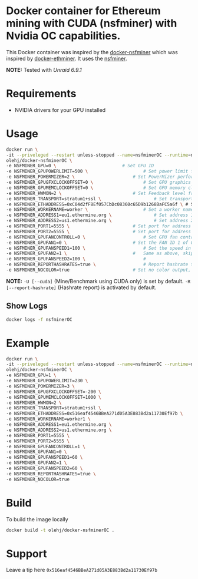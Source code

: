 # Docker container for Ethereum mining with CUDA (nsfminer) with Nvidia OC capabilities.

This Docker container was inspired by the [docker-nsfminer](https://github.com/pixelchrome/docker-nsfminer) which was inspired by [docker-ethminer](https://github.com/thipokch/docker-ethminer). It uses the [nsfminer](https://github.com/no-fee-ethereum-mining/nsfminer).

**NOTE:** Tested with *Unraid 6.9.1*

# Requirements

* NVIDIA drivers for your GPU installed
 
# Usage

```sh
docker run \
-it --priveleged --restart unless-stopped --name=nsfminerOC --runtime=nvidia --gpus=all \
olehj/docker-nsfminerOC \
-e NSFMINER_GPU=0 \							# Set GPU ID
-e NSFMINER_GPUPOWERLIMIT=500 \						# Set power limit for GPU in Watt
-e NSFMINER_POWERMIZER=2 \						# Set PowerMizer performance level
-e NSFMINER_GPUGFXCLOCKOFFSET=0 \					# Set GPU graphics clock offset
-e NSFMINER_GPUMEMCLOCKOFFSET=0 \					# Set GPU memory clock offset
-e NSFMINER_HWMON=2 \							# Set Feedback level from nsfminer
-e NSFMINER_TRANSPORT=stratum1+ssl \					# Set transport for worker
-e NSFMINER_ETHADDRESS=0xC04d2fF8Ef057CbDc08360c65D9b1268BaFC5a6f \	# Set your worker ethereum address
-e NSFMINER_WORKERNAME=worker \						# Set a worker name
-e NSFMINER_ADDRESS1=eu1.ethermine.org \				# Set address 1 for worker, both must be set
-e NSFMINER_ADDRESS2=us1.ethermine.org \				# Set address 2 for worker, both must be set
-e NSFMINER_PORT1=5555 \						# Set port for address 1
-e NSFMINER_PORT2=5555 \						# Set port for address 2
-e NSFMINER_GPUFANCONTROLL=0 \						# Set GPU fan controll, 0 will run auto and other fan settings are ignored
-e NSFMINER_GPUFAN1=0 \							# Set the FAN ID 1 of GPU
-e NSFMINER_GPUFANSPEED1=100 \						# Set the speed in percent of FAN ID 1
-e NSFMINER_GPUFAN2=1 \							#   Same as above, skip and delete if there's no more fans available.
-e NSFMINER_GPUFANSPEED2=100 \						# 
-e NSFMINER_REPORTHASHRATES=true \					# Report hashrate to pool true/false
-e NSFMINER_NOCOLOR=true						# Set no color output, work best for Unraid and log view.
```

**NOTE:** 
`-U [--cuda]` (Mine/Benchmark using CUDA only) is set by default.
`-R [--report-hashrate]` (Hashrate report) is activated by default.

## Show Logs

```sh
docker logs -f nsfminerOC
```

# Example

```sh
docker run \
-it --priveleged --restart unless-stopped --name=nsfminerOC --runtime=nvidia --gpus=all \
olehj/docker-nsfminerOC \
-e NSFMINER_GPU=1 \
-e NSFMINER_GPUPOWERLIMIT=230 \
-e NSFMINER_POWERMIZER=3 \
-e NSFMINER_GPUGFXCLOCKOFFSET=-200 \
-e NSFMINER_GPUMEMCLOCKOFFSET=1000 \
-e NSFMINER_HWMON=2 \
-e NSFMINER_TRANSPORT=stratum1+ssl \
-e NSFMINER_ETHADDRESS=0x516eaf4546BBeA271d05A3E883Bd2a11730Ef97b \
-e NSFMINER_WORKERNAME=worker1 \
-e NSFMINER_ADDRESS1=eu1.ethermine.org \
-e NSFMINER_ADDRESS2=us1.ethermine.org \
-e NSFMINER_PORT1=5555 \
-e NSFMINER_PORT2=5555 \
-e NSFMINER_GPUFANCONTROLL=1 \
-e NSFMINER_GPUFAN1=0 \
-e NSFMINER_GPUFANSPEED1=60 \
-e NSFMINER_GPUFAN2=1 \
-e NSFMINER_GPUFANSPEED2=60 \
-e NSFMINER_REPORTHASHRATES=true \
-e NSFMINER_NOCOLOR=true
```

# Build

To build the image locally

```sh
docker build -t olehj/docker-nsfminerOC .
```

# Support

Leave a tip here `0x516eaf4546BBeA271d05A3E883Bd2a11730Ef97b`

